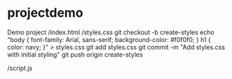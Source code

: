 # projectdemo
Demo project
/index.html
/styles.css
git checkout -b create-styles
echo "body { font-family: Arial, sans-serif; background-color: #f0f0f0; } 
h1 { color: navy; }" > styles.css
git add styles.css
git commit -m "Add styles.css with initial styling"
git push origin create-styles

/script.js
